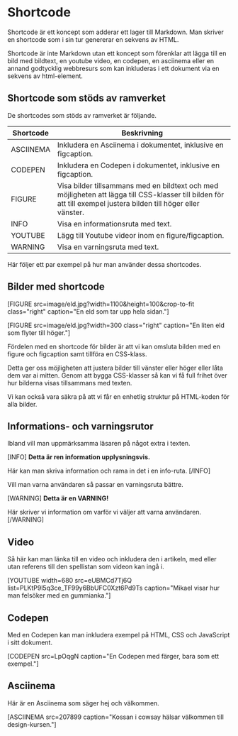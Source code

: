 Shortcode
===========================

Shortcode är ett koncept som adderar ett lager till Markdown. Man skriver en shortcode som i sin tur genererar en sekvens av HTML.

Shortcode är inte Markdown utan ett koncept som förenklar att lägga till en bild med bildtext, en youtube video, en codepen, en asciinema eller en annand godtycklig webbresurs som kan inkluderas i ett dokument via en sekvens av html-element.



Shortcode som stöds av ramverket
---------------------------

De shortcodes som stöds av ramverket är följande.

| Shortcode  | Beskrivning  |
|------------|--------------|
| ASCIINEMA  | Inkludera en Asciinema i dokumentet, inklusive en figcaption. |
| CODEPEN    | Inkludera en Codepen i dokumentet, inklusive en figcaption. |
| FIGURE     | Visa bilder tillsammans med en bildtext och med möjligheten att lägga till CSS-klasser till bilden för att till exempel justera bilden till höger eller vänster. |
| INFO       | Visa en informationsruta med text. |
| YOUTUBE    | Lägg till Youtube videor inom en figure/figcaption. |
| WARNING    | Visa en varningsruta med text. |

Här följer ett par exempel på hur man använder dessa shortcodes.



Bilder med shortcode
---------------------------

[FIGURE src=image/eld.jpg?width=1100&height=100&crop-to-fit class="right" caption="En eld som tar upp hela sidan."]

[FIGURE src=image/eld.jpg?width=300 class="right" caption="En liten eld som flyter till höger."]

Fördelen med en shortcode för bilder är att vi kan omsluta bilden med en figure och figcaption samt tillföra en CSS-klass.

Detta ger oss möjligheten att justera bilder till vänster eller höger eller låta dem var ai mitten. Genom att bygga CSS-klasser så kan vi få full frihet över hur bilderna visas tillsammans med texten.

Vi kan också vara säkra på att vi får en enhetlig struktur på HTML-koden för alla bilder.



Informations- och varningsrutor
---------------------------

Ibland vill man uppmärksamma läsaren på något extra i texten.

[INFO]
**Detta är ren information upplysningsvis.**

Här kan man skriva information och rama in det i en info-ruta.
[/INFO]

Vill man varna användaren så passar en varningsruta bättre.

[WARNING]
**Detta är en VARNING!**

Här skriver vi information om varför vi väljer att varna användaren.
[/WARNING]



Video
---------------------------

Så här kan man länka till en video och inkludera den i artikeln, med eller utan referens till den spellistan som videon kan ingå i.

[YOUTUBE width=680 src=eUBMCd7Tj6Q list=PLKtP9l5q3ce_TF99y6BbUFC0Xzt6Pd9Ts caption="Mikael visar hur man felsöker med en gummianka."]



Codepen
---------------------------

Med en Codepen kan man inkludera exempel på HTML, CSS och JavaScript i sitt dokument.

[CODEPEN src=LpOqgN caption="En Codepen med färger, bara som ett exempel."]



Asciinema
---------------------------

Här är en Asciinema som säger hej och välkommen.

[ASCIINEMA src=207899 caption="Kossan i cowsay hälsar välkommen till design-kursen."]
